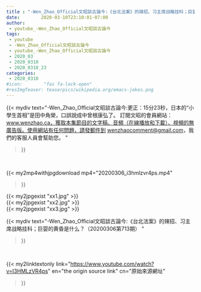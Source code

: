 ```yaml
---
title : "-Wen_Zhao_Official文昭談古論今:《台北法案》的辣招、习主席战略挂科；巨婴的黄昏是什么？（20200306第713期） "
date:        2020-03-10T23:10:01-07:00
author:
 - youtube_-Wen_Zhao_Official文昭談古論今
tags:
 - youtube
 - -Wen_Zhao_Official文昭談古論今
 - youtube_-Wen_Zhao_Official文昭談古論今
 - 2020_03
 - 2020_0310
 - 2020_0310_23
categories:
 - 2020_0310
#icon:        "fas fa-lock-open"
#resImgTeaser: teaserpics/wikipedia.org/emacs-jokes.png
---
```


{{< mydiv text="-Wen_Zhao_Official文昭談古論今:更正：15分23秒，日本的“小學生首相”是田中角榮，口誤說成中曾根康弘了。 訂閱文昭的會員網站：www.wenzhao.ca，獲取本集節目的文字稿、音頻（在線播放和下載）、視頻的無廣告版。使用網站有任何問題，請發郵件到 wenzhaocomment@gmail.com，我們的客服人員會幫助您。 "
>}}
<br>


{{< my2mp4withjpgdownload mp4="20200306_i3hmlzvr4ps.mp4"
>}}

{{< my2jpgexist "xx1.jpg" >}}<br>
{{< my2jpgexist "xx2.jpg" >}}<br>
{{< my2jpgexist "xx3.jpg" >}}<br>



{{< mydiv text="-Wen_Zhao_Official文昭談古論今:《台北法案》的辣招、习主席战略挂科；巨婴的黄昏是什么？（20200306第713期） "
>}}
<br>

{{< my2linktextonly link="https://www.youtube.com/watch?v=I3HMLzVR4ps"
en="the origin source link" cn="原始來源網址"
>}}


<br>

